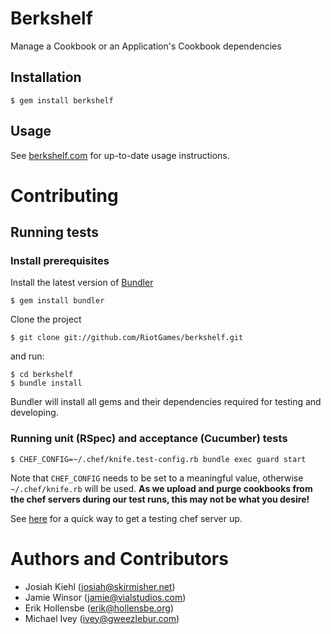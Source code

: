 # Berkshelf

Manage a Cookbook or an Application's Cookbook dependencies

## Installation

    $ gem install berkshelf

## Usage

See [berkshelf.com](http://berkshelf.com) for up-to-date usage instructions.

# Contributing

## Running tests

### Install prerequisites

Install the latest version of [Bundler](http://gembundler.com)

    $ gem install bundler

Clone the project

    $ git clone git://github.com/RiotGames/berkshelf.git

and run:

    $ cd berkshelf
    $ bundle install

Bundler will install all gems and their dependencies required for testing and developing. 

### Running unit (RSpec) and acceptance (Cucumber) tests

    $ CHEF_CONFIG=~/.chef/knife.test-config.rb bundle exec guard start

Note that `CHEF_CONFIG` needs to be set to a meaningful value, otherwise
`~/.chef/knife.rb` will be used. **As we upload and purge cookbooks from the chef
servers during our test runs, this may not be what you desire!**

See [here](https://github.com/tdegrunt/vagrant-chef-server-bootstrap) for a
quick way to get a testing chef server up.

# Authors and Contributors

* Josiah Kiehl (<josiah@skirmisher.net>)
* Jamie Winsor (<jamie@vialstudios.com>)
* Erik Hollensbe (<erik@hollensbe.org>)
* Michael Ivey (<ivey@gweezlebur.com>)

